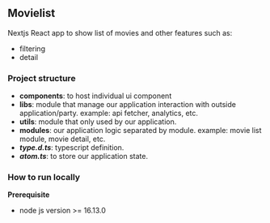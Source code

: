 ## Movielist
Nextjs React app to show list of movies and other features such as:
- filtering
- detail

### Project structure
- **components**: to host individual ui component
- **libs**: module that manage our application interaction with outside application/party. example: api fetcher, analytics, etc.
- **utils**: module that only used by our application.
- **modules**: our application logic separated by module. example: movie list module, movie detail, etc.
- ***type.d.ts***: typescript definition.
- ***atom.ts***: to store our application state.

### How to run locally
**Prerequisite**
- node js version >= 16.13.0
